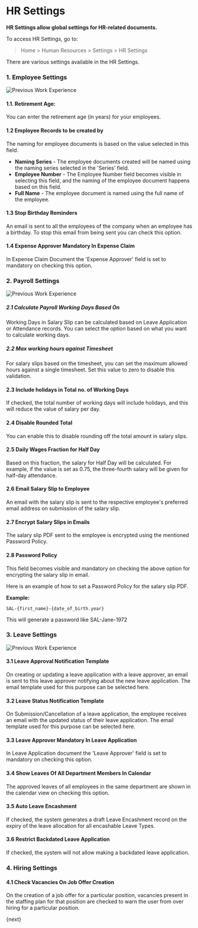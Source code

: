 <!-- add-breadcrumbs -->
<!-- title: HR Settings -->

# HR Settings

**HR Settings allow global settings for HR-related documents.**

To access HR Settings, go to:
> Home > Human Resources > Settings > HR Settings

There are various settings available in the HR Settings.

### 1. Employee Settings

<img class="screenshot" alt="Previous Work Experience" src="{{docs_base_url}}/assets/img/human-resources/hr-settings1.png">

#### 1.1. Retirement Age:
You can enter the retirement age (in years) for your employees. 

#### 1.2 Employee Records to be created by
The naming for employee documents is based on the value selected in this field.

* **Naming Series** - The employee documents created will be named using the naming series selected in the 'Series' field.
* **Employee Number** - The Employee Number field becomes visible in selecting this field, and the naming of the employee document happens based on this field.
* **Full Name** - The employee document is named using the full name of the employee.

#### 1.3 Stop Birthday Reminders
An email is sent to all the employees of the company when an employee has a birthday. To stop this email from being sent you can check this option.

#### 1.4 Expense Approver Mandatory In Expense Claim
In Expense Claim Document the 'Expense Approver' field is set to mandatory on checking this option.

### 2. Payroll Settings

<img class="screenshot" alt="Previous Work Experience" src="{{docs_base_url}}/assets/img/human-resources/hr-settings2.png">

##### 2.1 Calculate Payroll Working Days Based On
Working Days in Salary Slip can be calculated based on Leave Application or Attendance records. You can select the option based on what you want to calculate working days.

##### 2.2 Max working hours against Timesheet
For salary slips based on the timesheet, you can set the maximum allowed hours against a single timesheet. Set this value to zero to disable this validation.

#### 2.3 Include holidays in Total no. of Working Days
If checked, the total number of working days will include holidays, and this will reduce the value of salary per day.

#### 2.4 Disable Rounded Total
You can enable this to disable rounding off the total amount in salary slips.

#### 2.5 Daily Wages Fraction for Half Day
Based on this fraction, the salary for Half Day will be calculated. For example, if the value is set as 0.75, the three-fourth salary will be given for half-day attendance.

#### 2.6 Email Salary Slip to Employee
An email with the salary slip is sent to the respective employee's preferred email address on submission of the salary slip.

#### 2.7 Encrypt Salary Slips in Emails
The salary slip PDF sent to the employee is encrypted using the mentioned Password Policy.

#### 2.8 Password Policy
This field becomes visible and mandatory on checking the above option for encrypting the salary slip in email.

Here is an example of how to set a Password Policy for the salary slip PDF.

**Example:**

```
SAL-{first_name}-{date_of_birth.year}
```

This will generate a password like SAL-Jane-1972

### 3. Leave Settings

<img class="screenshot" alt="Previous Work Experience" src="{{docs_base_url}}/assets/img/human-resources/hr-settings3.png">

#### 3.1 Leave Approval Notification Template
On creating or updating a leave application with a leave approver, an email is sent to this leave approver notifying about the new leave application. The email template used for this purpose can be selected here.

#### 3.2 Leave Status Notification Template
On Submission/Cancellation of a leave application, the employee receives an email with the updated status of their leave application. The email template used for this purpose can be selected here.

#### 3.3 Leave Approver Mandatory In Leave Application
In Leave Application document the 'Leave Approver' field is set to mandatory on checking this option.

#### 3.4 Show Leaves Of All Department Members In Calendar
The approved leaves of all employees in the same department are shown in the calendar view on checking this option.

#### 3.5 Auto Leave Encashment
If checked, the system generates a draft Leave Encashment record on the expiry of the leave allocation for all encashable Leave Types.

#### 3.6 Restrict Backdated Leave Application
If checked, the system will not allow making a backdated leave application.

### 4. Hiring Settings

#### 4.1 Check Vacancies On Job Offer Creation
On the creation of a job offer for a particular position, vacancies present in the staffing plan for that position are checked to warn the user from over hiring for a particular position.

{next}